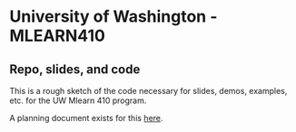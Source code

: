# University of Washington - MLEARN410
## Repo, slides, and code

This is a rough sketch of the code necessary for slides, demos, examples, etc.
for the UW Mlearn 410 program.

A planning document exists for this
[here](https://docs.google.com/document/d/1LPTNBrLB8syypKTGfla70kYcyfNQxrEBGAbnvo1RmTo/edit#heading=h.x88lr3dagoah).


